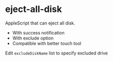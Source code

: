 # eject-all-disk
AppleScript that can eject all disk.

- With success notification
- With exclude option
- Compatible with better touch tool

Edit `excludeDiskName` list to specify excluded drive
